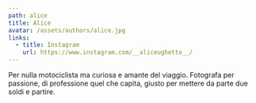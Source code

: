 ```yaml
---
path: alice
title: Alice
avatar: /assets/authors/alice.jpg
links:
  - title: Instagram
    url: https://www.instagram.com/__aliceughetto__/
---
```

Per nulla motociclista ma curiosa e amante del viaggio. Fotografa per passione, di professione quel che capita, giusto per mettere da parte due soldi e partire.
